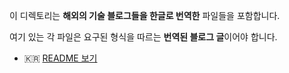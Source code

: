 이 디렉토리는 **해외의 기술 블로그들을 한글로 번역한** 파일들을 포함합니다.

여기 있는 각 파일은 요구된 형식을 따르는 **번역된 블로그 글**이어야 합니다.

- 🇰🇷 [README 보기](/README.ko.md)
